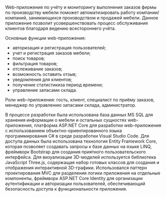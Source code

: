 Web-приложение по учёту и мониторингу выполнения заказов фирмы по производству мебели поможет автоматизировать работу компании/компаний, занимающихся производством и продажей мебели. Данное приложение позволит усовершенствовать процесс обслуживания клиентов благодаря ведению всестороннего
учёта.

Основные функции web-приложения:
- авторизация и регистрация пользователей;
- учет и регистрация заказов мебели;
- поиск товаров;
- фильтрация товаров;
- отслеживание заказов;
- возможность оставить отзыв; 
- уведомления для клиентов;
- получение статистикиза период времени;
- управление запасами склада.

Роли web-приложения: гость, клиент, специалист по приёму заказов, менеджер по управлению запасами склада, администратор.

В процессе разработки была использована база данных MS SQL для хранения информации о мебели и остальных сущностях web-приложения, платформа ASP.NET Core для разработки web-приложения с использованием объектно-ориентированного языка программирования C# в среде разработки Visual Studio Code. Для доступа данных была использована технология Entity Framework Core, которая позволяет создавать запросы к базе данных на языке LINQ, фреймворк Bootstrap для создания приятного пользовательского интерфейса. Для визуализации 3D-моделей используется библиотека JavaScript Three.js, содержащая набор готовых классов для создания и отображения интерактивной 3D-графики. Использовался паттерн проектирования MVC для разделения логики приложения на отдельные компоненты, фреймворк ASP.NET Core Identity для организации аутентификации и авторизации пользователей, обеспечивающий безопасность доступа к функциональности приложения.
